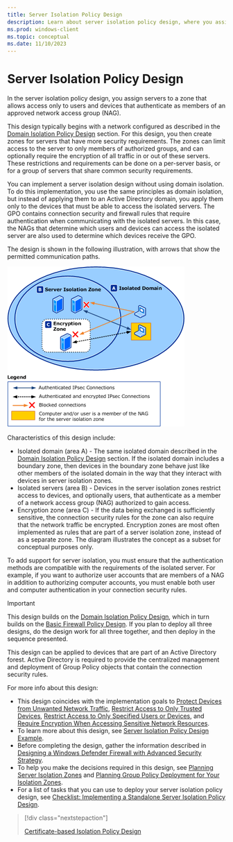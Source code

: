 ```yaml
---
title: Server Isolation Policy Design 
description: Learn about server isolation policy design, where you assign servers to a zone that allows access only to members of an approved network access group.
ms.prod: windows-client
ms.topic: conceptual
ms.date: 11/10/2023
---
```


# Server Isolation Policy Design

In the server isolation policy design, you assign servers to a zone that allows access only to users and devices that authenticate as members of an approved network access group (NAG).

This design typically begins with a network configured as described in the [Domain Isolation Policy Design](domain-isolation-policy-design.md) section. For this design, you then create zones for servers that have more security requirements. The zones can limit access to the server to only members of authorized groups, and can optionally require the encryption of all traffic in or out of these servers. These restrictions and requirements can be done on a per-server basis, or for a group of servers that share common security requirements.

You can implement a server isolation design without using domain isolation. To do this implementation, you use the same principles as domain isolation, but instead of applying them to an Active Directory domain, you apply them only to the devices that must be able to access the isolated servers. The GPO contains connection security and firewall rules that require authentication when communicating with the isolated servers. In this case, the NAGs that determine which users and devices can access the isolated server are also used to determine which devices receive the GPO.

The design is shown in the following illustration, with arrows that show the permitted communication paths.

![isolated domain with isolated server.](images/wfas-domainisohighsec.gif)

Characteristics of this design include:

- Isolated domain (area A) - The same isolated domain described in the [Domain Isolation Policy Design](domain-isolation-policy-design.md) section. If the isolated domain includes a boundary zone, then devices in the boundary zone behave just like other members of the isolated domain in the way that they interact with devices in server isolation zones.
- Isolated servers (area B) - Devices in the server isolation zones restrict access to devices, and optionally users, that authenticate as a member of a network access group (NAG) authorized to gain access.
- Encryption zone (area C) - If the data being exchanged is sufficiently sensitive, the connection security rules for the zone can also require that the network traffic be encrypted. Encryption zones are most often implemented as rules that are part of a server isolation zone, instead of as a separate zone. The diagram illustrates the concept as a subset for conceptual purposes only.

To add support for server isolation, you must ensure that the authentication methods are compatible with the requirements of the isolated server. For example, if you want to authorize user accounts that are members of a NAG in addition to authorizing computer accounts, you must enable both user and computer authentication in your connection security rules.

> [!IMPORTANT]
> This design builds on the [Domain Isolation Policy Design](domain-isolation-policy-design.md), which in turn builds on the [Basic Firewall Policy Design](basic-firewall-policy-design.md). If you plan to deploy all three designs, do the design work for all three together, and then deploy in the sequence presented.

This design can be applied to devices that are part of an Active Directory forest. Active Directory is required to provide the centralized management and deployment of Group Policy objects that contain the connection security rules.

For more info about this design:

- This design coincides with the implementation goals to [Protect Devices from Unwanted Network Traffic](protect-devices-from-unwanted-network-traffic.md), [Restrict Access to Only Trusted Devices](restrict-access-to-only-trusted-devices.md), [Restrict Access to Only Specified Users or Devices](restrict-access-to-only-specified-users-or-devices.md), and [Require Encryption When Accessing Sensitive Network Resources](require-encryption-when-accessing-sensitive-network-resources.md).
- To learn more about this design, see [Server Isolation Policy Design Example](server-isolation-policy-design-example.md).
- Before completing the design, gather the information described in [Designing a Windows Defender Firewall with Advanced Security Strategy](designing-a-windows-firewall-with-advanced-security-strategy.md).
- To help you make the decisions required in this design, see [Planning Server Isolation Zones](planning-server-isolation-zones.md) and [Planning Group Policy Deployment for Your Isolation Zones](planning-group-policy-deployment-for-your-isolation-zones.md).
- For a list of tasks that you can use to deploy your server isolation policy design, see [Checklist: Implementing a Standalone Server Isolation Policy Design](checklist-implementing-a-standalone-server-isolation-policy-design.md).

> [!div class="nextstepaction"]
>
> [Certificate-based Isolation Policy Design](certificate-based-isolation-policy-design.md)
